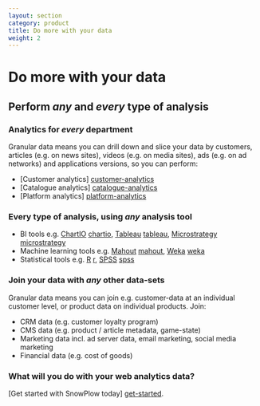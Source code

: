 ```yaml
---
layout: section
category: product
title: Do more with your data
weight: 2
---
```


# Do more with your data

## Perform *any* and *every* type of analysis

### Analytics for *every* department

Granular data means you can drill down and slice your data by customers, articles (e.g. on news sites), videos (e.g. on media sites), ads (e.g. on ad networks) and applications versions, so you can perform:

* [Customer analytics] [customer-analytics]
* [Catalogue analytics] [catalogue-analytics]
* [Platform analytics] [platform-analytics]

### Every type of analysis, using *any* analysis tool

* BI tools e.g. [ChartIO] [chartio], [Tableau] [tableau], [Microstrategy] [microstrategy]
* Machine learning tools e.g. [Mahout] [mahout], [Weka] [weka]
* Statistical tools e.g. [R] [r], [SPSS] [spss]

### Join your data with *any* other data-sets

Granular data means you can join e.g. customer-data at an individual customer level, or product data on individual products. Join:

* CRM data (e.g. customer loyalty program)
* CMS data (e.g. product / article metadata, game-state)
* Marketing data incl. ad server data, email marketing, social media marketing
* Financial data (e.g. cost of goods)

### What will you do with your web analytics data? 

[Get started with SnowPlow today] [get-started].

[chartio]: http://chartio.com/
[tableau]: http://www.tableausoftware.com/
[microstrategy]: http://www.microstrategy.co.uk/
[mahout]: http://mahout.apache.org/
[weka]: http://weka.pentaho.com/
[r]: http://www.r-project.org/
[spss]: http://www-01.ibm.com/software/uk/analytics/spss/
[get-started]: /product/get-started.html
[customer-analytics]: /analytics/customer-analytics/overview.html
[catalogue-analytics]: /catalogue-analytics/overview.html
[platform-analytics]: /analytics/platform-analytics/overview.html
